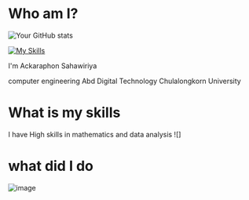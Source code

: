 # Who am I?

![Your GitHub stats](https://github-readme-stats.vercel.app/api?username=Ackaraphon1928&show_icons=true)

[![My Skills](https://skillicons.dev/icons?i=java,cpp,python,html,css,js&theme=light)](https://skillicons.dev)

I'm Ackaraphon Sahawiriya

computer engineering Abd Digital Technology Chulalongkorn University

# What is my skills

I have High skills in mathematics and data analysis 
![]
# what did I do 


![image](https://cdn.britannica.com/36/234736-050-4AC5B6D5/Scottish-fold-cat.jpg)
